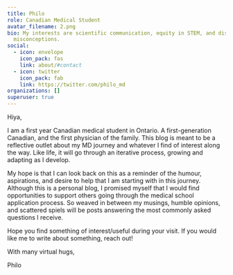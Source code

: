 ```yaml
---
title: Philo
role: Canadian Medical Student
avatar_filename: 2.png
bio: My interests are scientific communication, equity in STEM, and dispelling
  misconceptions.
social:
  - icon: envelope
    icon_pack: fas
    link: about/#contact
  - icon: twitter
    icon_pack: fab
    link: https://twitter.com/philo_md
organizations: []
superuser: true
---
```

Hiya,

I am a first year Canadian medical student in Ontario. A first-generation Canadian, and the first physician of the family. This blog is meant to be a reflective outlet about my MD journey and whatever I find of interest along the way. Like life, it will go through an iterative process, growing and adapting as I develop. 

My hope is that I can look back on this as a reminder of the humour, aspirations, and desire to help that I am starting with in this journey. Although this is a personal blog, I promised myself that I would find opportunities to support others going through the medical school application process. So weaved in between my musings, humble opinions, and scattered spiels will be posts answering the most commonly asked questions I receive. 

Hope you find something of interest/useful during your visit. If you would like me to write about something, reach out!

With many virtual hugs,

Philo